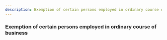 ```yaml
---
description: Exemption of certain persons employed in ordinary course of business
---
```


### Exemption of certain persons employed in ordinary course of business

